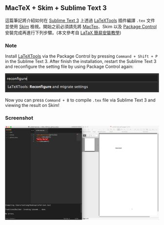 ## MacTeX + Skim + Sublime Text 3

這篇筆記將介紹如何在 [Sublime Text 3](https://www.sublimetext.com/3) 上透過 [LaTeXTools](https://github.com/SublimeText/LaTeXTools) 插件編譯 `.tex` 文件並使用 [Skim](http://skim-app.sourceforge.net/) 檢視。開始之前必須請先將 [MacTex](https://tug.org/mactex/)、Skim 以及 [Package Control](https://packagecontrol.io/installation) 安裝完成再進行下列步驟。(本文參考自 [ LaTaX 簡易安裝教學](https://ike35.wordpress.com/2014/08/21/latex-setup/))

### Note

Install [LaTeXTools](https://github.com/SublimeText/LaTeXTools) via the Package Control by pressing `Command + Shift + P` in the Sublime Text 3. After finish the installation, restart the Sublime Text 3 and reconfigure the setting file by using Package Control again:

![LaTeXTools Reconfiguration](./images/latextools-reconfiguration.png)

Now you can press `Command + B` to compile `.tex` file via Sublime Text 3 and viewing the result on Skim!

### Screenshot

![Sublime Text 3 + MacTeX + Skim](./images/sublime-text-3-mactex-skim.png)
